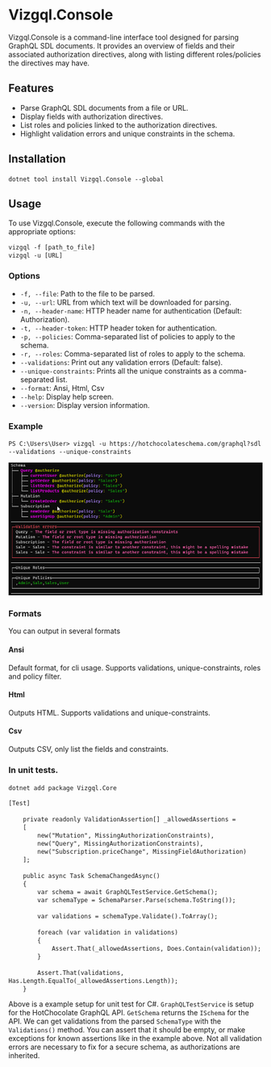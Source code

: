 # Vizgql.Console

Vizgql.Console is a command-line interface tool designed for parsing GraphQL SDL documents. It provides an overview of fields and their associated authorization directives, along with listing different roles/policies the directives may have.

## Features

- Parse GraphQL SDL documents from a file or URL.
- Display fields with authorization directives.
- List roles and policies linked to the authorization directives.
- Highlight validation errors and unique constraints in the schema.

## Installation

`dotnet tool install Vizgql.Console --global`

## Usage

To use Vizgql.Console, execute the following commands with the appropriate options:

```
vizgql -f [path_to_file]
vizgql -u [URL]
```

### Options

- `-f, --file`: Path to the file to be parsed.
- `-u, --url`: URL from which text will be downloaded for parsing.
- `-n, --header-name`: HTTP header name for authentication (Default: Authorization).
- `-t, --header-token`: HTTP header token for authentication.
- `-p, --policies`: Comma-separated list of policies to apply to the schema.
- `-r, --roles`: Comma-separated list of roles to apply to the schema.
- `--validations`: Print out any validation errors (Default: false).
- `--unique-constraints`: Prints all the unique constraints as a comma-separated list.
- `--format`: Ansi, Html, Csv
- `--help`: Display help screen.
- `--version`: Display version information.

### Example

```
PS C:\Users\User> vizgql -u https://hotchocolateschema.com/graphql?sdl --validations --unique-constraints
```
![Output when downloading sdl from a URL. Using the validations and unique-constraints option.](docs/images/example.png "Example output")

### Formats
You can output in several formats
#### Ansi
Default format, for cli usage. Supports validations, unique-constraints, roles and policy filter.
#### Html
Outputs HTML. Supports validations and unique-constraints.
#### Csv
Outputs CSV, only list the fields and constraints.


### In unit tests.
```dotnet add package Vizgql.Core```

```
[Test]

    private readonly ValidationAssertion[] _allowedAssertions =
    [
        new("Mutation", MissingAuthorizationConstraints),
        new("Query", MissingAuthorizationConstraints),
        new("Subscription.priceChange", MissingFieldAuthorization)
    ];
    
    public async Task SchemaChangedAsync()
    {
        var schema = await GraphQLTestService.GetSchema();
        var schemaType = SchemaParser.Parse(schema.ToString());

        var validations = schemaType.Validate().ToArray();

        foreach (var validation in validations)
        {
            Assert.That(_allowedAssertions, Does.Contain(validation));
        }

        Assert.That(validations, Has.Length.EqualTo(_allowedAssertions.Length));
    }
```

Above is a example setup for unit test for C#. `GraphQLTestService` is setup for the HotChocolate GraphQL API. 
`GetSchema` returns the `ISchema` for the API. We can get validations from the parsed `SchemaType` with the `Validations()` method.
You can assert that it should be empty, or make exceptions for known assertions like in the example above.
Not all validation errors are necessary to fix for a secure schema, as authorizations are inherited.
